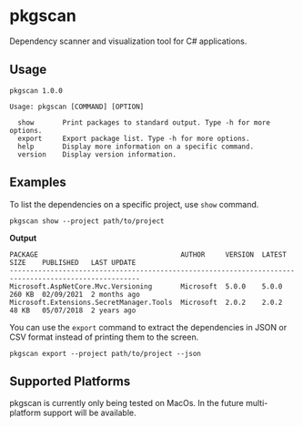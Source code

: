 # pkgscan
Dependency scanner and visualization tool for C# applications. 

## Usage
```
pkgscan 1.0.0

Usage: pkgscan [COMMAND] [OPTION]

  show       Print packages to standard output. Type -h for more options.
  export     Export package list. Type -h for more options.
  help       Display more information on a specific command.
  version    Display version information.
```
## Examples
To list the dependencies on a specific project, use `show` command.
```
pkgscan show --project path/to/project
```
**Output**
```
PACKAGE                                   AUTHOR     VERSION  LATEST  SIZE    PUBLISHED   LAST UPDATE 
------------------------------------------------------------------------------------------------------
Microsoft.AspNetCore.Mvc.Versioning       Microsoft  5.0.0    5.0.0   260 KB  02/09/2021  2 months ago
Microsoft.Extensions.SecretManager.Tools  Microsoft  2.0.2    2.0.2   48 KB   05/07/2018  2 years ago
```
You can use the `export` command to extract the dependencies in JSON or CSV format instead of printing them to the screen.
```
pkgscan export --project path/to/project --json
```
## Supported Platforms
pkgscan is currently only being tested on MacOs. In the future multi-platform support will be available. 
